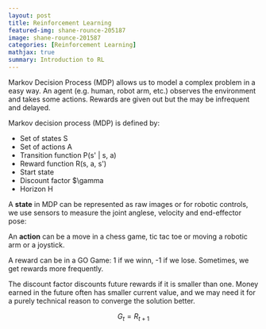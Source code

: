 ```yaml
---
layout: post
title: Reinforcement Learning
featured-img: shane-rounce-205187
image: shane-rounce-201587
categories: [Reinforcement Learning]
mathjax: true
summary: Introduction to RL
---
```



Markov Decision Process (MDP) allows us to model a complex problem in a easy way.
An agent (e.g. human, robot arm, etc.) observes the environment and takes some actions.
Rewards are given out but the may be infrequent and delayed. 

Markov decision process (MDP) is defined by:

- Set of states S
- Set of actions A
- Transition function P(s' | s, a)
- Reward function R(s, a, s')
- Start state
- Discount factor $\gamma
- Horizon H

A **state** in MDP can be represented as raw images or for robotic controls, 
we use sensors to measure the joint anglese, velocity and end-effector pose:

An **action** can be a move in a chess game, tic tac toe or moving a robotic arm or a joystick.

A reward can be in a GO Game: 1 if we winn, -1 if we lose. Sometimes, we get rewards more frequently.

The discount factor discounts future rewards if it is smaller than one. Money earned in the future
often has smaller current value, and we may need it for a purely technical reason to converge the solution better.

```math
G_t = R_{t+1}
```
